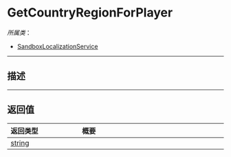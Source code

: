 # GetCountryRegionForPlayer

*所属类*：
* [SandboxLocalizationService](/Api/Classes/Other/SandboxLocalizationService.md)
------------------------------------------------------------------------------------------
## 描述




------------------------------------------------------------------------------------------
## 返回值

|<div style="width:150px">返回类型</div>|<div style="width:520px">概要</div>|
|:---|:---|
|[string](/Api/DataType/String.md)||
